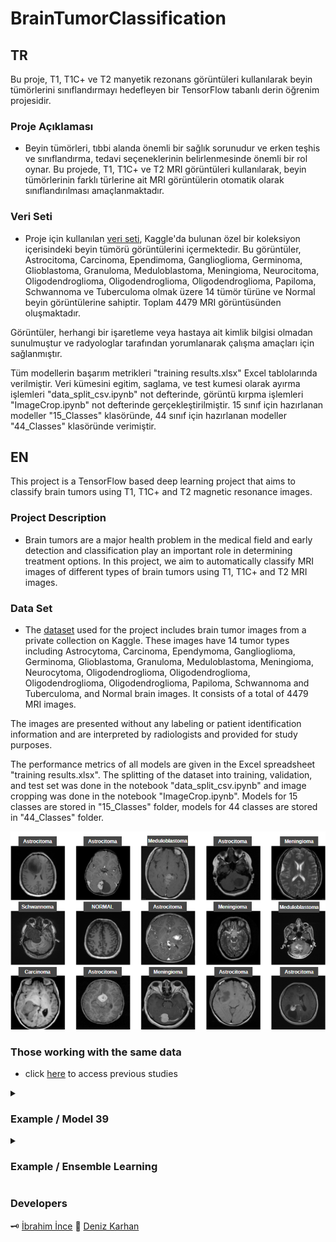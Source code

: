 # BrainTumorClassification

## TR
Bu proje, T1, T1C+ ve T2 manyetik rezonans görüntüleri kullanılarak beyin tümörlerini sınıflandırmayı hedefleyen bir TensorFlow tabanlı derin öğrenim projesidir.

### Proje Açıklaması
* Beyin tümörleri, tıbbi alanda önemli bir sağlık sorunudur ve erken teşhis ve sınıflandırma, tedavi seçeneklerinin belirlenmesinde önemli bir rol oynar. Bu projede, T1, T1C+ ve T2 MRI görüntüleri kullanılarak, beyin tümörlerinin farklı türlerine ait MRI görüntülerin otomatik olarak sınıflandırılması amaçlanmaktadır.

### Veri Seti
* Proje için kullanılan [veri seti](https://www.kaggle.com/datasets/fernando2rad/brain-tumor-mri-images-44c?resource=download), Kaggle'da bulunan özel bir koleksiyon içerisindeki beyin tümörü görüntülerini içermektedir. Bu görüntüler, Astrocitoma, Carcinoma, Ependimoma, Ganglioglioma, Germinoma, Glioblastoma, Granuloma, Meduloblastoma, Meningioma, Neurocitoma, Oligodendroglioma, Oligodendroglioma, Oligodendroglioma, Papiloma, Schwannoma ve Tuberculoma olmak üzere 14 tümör türüne ve Normal beyin görüntülerine sahiptir. Toplam 4479 MRI görüntüsünden oluşmaktadır.


Görüntüler, herhangi bir işaretleme veya hastaya ait kimlik bilgisi olmadan sunulmuştur ve radyologlar tarafından yorumlanarak çalışma amaçları için sağlanmıştır.

Tüm modellerin başarım metrikleri "training results.xlsx" Excel tablolarında verilmiştir.
Veri kümesini egitim, saglama, ve test kumesi olarak ayırma işlemleri "data_split_csv.ipynb" not defterinde, görüntü kırpma işlemleri "ImageCrop.ipynb" not defterinde gerçekleştirilmiştir.
15 sınıf için hazırlanan modeller "15_Classes" klasöründe, 44 sınıf için hazırlanan modeller "44_Classes" klasöründe verimiştir.


## EN
This project is a TensorFlow based deep learning project that aims to classify brain tumors using T1, T1C+ and T2 magnetic resonance images.

### Project Description
* Brain tumors are a major health problem in the medical field and early detection and classification play an important role in determining treatment options. In this project, we aim to automatically classify MRI images of different types of brain tumors using T1, T1C+ and T2 MRI images.

### Data Set
* The [dataset](https://www.kaggle.com/datasets/fernando2rad/brain-tumor-mri-images-44c?resource=download) used for the project includes brain tumor images from a private collection on Kaggle. These images have 14 tumor types including Astrocytoma, Carcinoma, Ependymoma, Ganglioglioma, Germinoma, Glioblastoma, Granuloma, Meduloblastoma, Meningioma, Neurocytoma, Oligodendroglioma, Oligodendroglioma, Oligodendroglioma, Oligodendroglioma, Papiloma, Schwannoma and Tuberculoma, and Normal brain images. It consists of a total of 4479 MRI images.

The images are presented without any labeling or patient identification information and are interpreted by radiologists and provided for study purposes.

The performance metrics of all models are given in the Excel spreadsheet "training results.xlsx".
The splitting of the dataset into training, validation, and test set was done in the notebook "data_split_csv.ipynb" and image cropping was done in the notebook "ImageCrop.ipynb".
Models for 15 classes are stored in "15_Classes" folder, models for 44 classes are stored in "44_Classes" folder.

<div align="center">
  <img src="./data/tumors.png" alt="Örnek Resim">
</div>

<h3> Those working with the same data </h3>

  * click [here](https://www.kaggle.com/datasets/fernando2rad/brain-tumor-mri-images-44c/code) to access previous studies

<details>
  <summary> <h3> Example / Model 39 </h3> </summary>

  <div align="center">
    <img src="./results/Confusion_Matrix_39.png" alt="Örnek Resim">
    <img src="./results/Res2_Model_39.png" alt="Örnek Resim">
  </div>
</details>

<details>
  <summary> <h3> Example / Ensemble Learning </h3> </summary>

  <div align="center">
    <img src="./results/Confusion_Matrix_ensemble_learning.png" alt="Örnek Resim">
  </div>
</details>

<h3> Developers </h3>
  
🗝️ [İbrahim İnce](https://github.com/ibrahim-ince)
🧩 [Deniz Karhan](https://github.com/denizkarhan) 
